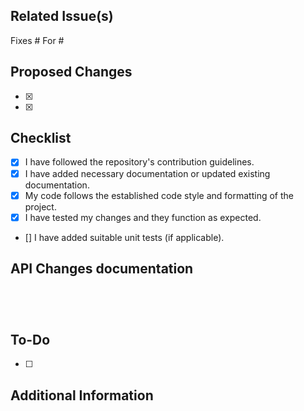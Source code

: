 ## Related Issue(s)

[//]: # ([Cite any related issue&#40;s&#41; or feature request&#40;s&#41; from the repository's issue tracker.])
Fixes #
For #

## Proposed Changes

[//]: # ([List down the specific changes you have made in this pull request.])

- [x]
- [x]

## Checklist

- [x] I have followed the repository's contribution guidelines.
- [x] I have added necessary documentation or updated existing documentation.
- [x] My code follows the established code style and formatting of the project.
- [x] I have tested my changes and they function as expected.
- [] I have added suitable unit tests (if applicable).

## API Changes documentation

<!-- 
Leave the curl urls of old and new urls. Describe the change if its a bug fix.
-->
```shell


```


```shell


```

## To-Do

<!-- [If there are any pending tasks or follow-ups, list them here.] -->

- [ ] 


## Additional Information

<!--[Include any additional information that may be relevant, such as screenshots, GIFs, or links to external resources.]-->
